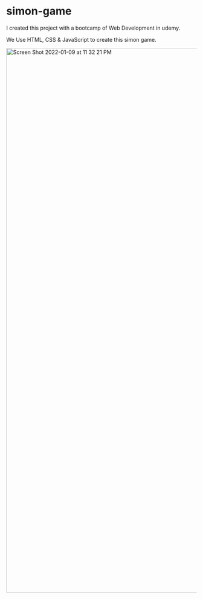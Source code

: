 # simon-game

I created this project with a bootcamp of Web Development in udemy. 

We Use HTML, CSS & JavaScript to create this simon game. 

<img width="1440" alt="Screen Shot 2022-01-09 at 11 32 21 PM" src="https://user-images.githubusercontent.com/68615053/148715457-66cd744a-755a-4229-a789-000cbcc7e9cb.png">
